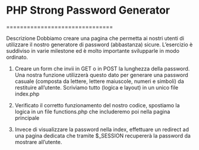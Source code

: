 # PHP Strong Password Generator

===============================

Descrizione
Dobbiamo creare una pagina che permetta ai nostri utenti di utilizzare il nostro generatore di password (abbastanza) sicure.
L’esercizio è suddiviso in varie milestone ed è molto importante svilupparle in modo ordinato.

1. Creare un form che invii in GET o in POST la lunghezza della password. Una nostra funzione utilizzerà questo dato per generare una password casuale (composta da lettere, lettere maiuscole, numeri e simboli) da restituire all’utente.
   Scriviamo tutto (logica e layout) in un unico file index.php

2. Verificato il corretto funzionamento del nostro codice, spostiamo la logica in un file functions.php che includeremo poi nella pagina principale

3. Invece di visualizzare la password nella index, effettuare un redirect ad una pagina dedicata che tramite $\_SESSION recupererà la password da mostrare all’utente.
